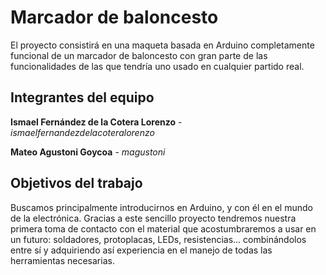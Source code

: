 # Marcador de baloncesto

El proyecto consistirá en una maqueta basada en Arduino completamente funcional de un marcador de baloncesto con gran parte de las funcionalidades de las que tendría uno usado en cualquier partido real.

## Integrantes del equipo

**Ismael Fernández de la Cotera Lorenzo** - _ismaelfernandezdelacoteralorenzo_

**Mateo Agustoni Goycoa** - _magustoni_

## Objetivos del trabajo

Buscamos principalmente introducirnos en Arduino, y con él en el mundo de la electrónica. Gracias a este sencillo proyecto tendremos nuestra primera toma de contacto con el material que acostumbraremos a usar en un futuro: soldadores, protoplacas, LEDs, resistencias... combinándolos entre sí y adquiriendo así experiencia en el manejo de todas las herramientas necesarias.
